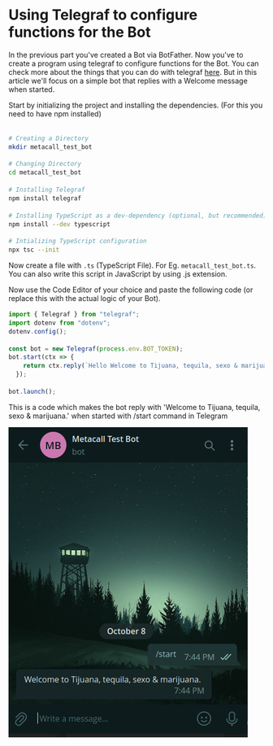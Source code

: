 # Using Telegraf to configure functions for the Bot

In the previous part you've created a Bot via BotFather. Now you've to create a program using telegraf to configure functions for the Bot. You can check more about the things that you can do with telegraf [here](https://github.com/feathers-studio/telegraf-docs). But in this article we'll focus on a simple bot that replies with a Welcome message when started. 

Start by initializing the project and installing the dependencies. (For this you need to have npm installed)

```sh

# Creating a Directory 
mkdir metacall_test_bot

# Changing Directory
cd metacall_test_bot

# Installing Telegraf
npm install telegraf

# Installing TypeScript as a dev-dependency (optional, but recommended)
npm install --dev typescript

# Intializing TypeScript configuration
npx tsc --init

```

Now create a file with `.ts` (TypeScript File). For Eg. `metacall_test_bot.ts`. You can also write this script in JavaScript by using .js extension.

Now use the Code Editor of your choice and paste the following code (or replace this with the actual logic of your Bot).

```ts
import { Telegraf } from "telegraf";
import dotenv from "dotenv";
dotenv.config();

const bot = new Telegraf(process.env.BOT_TOKEN);
bot.start(ctx => {
    return ctx.reply(`Hello Welcome to Tijuana, tequila, sexo & marijuana.`);
  });
  
bot.launch();
```

This is a code which makes the bot reply with 'Welcome to Tijuana, tequila, sexo & marijuana.' when started with /start command in Telegram

![](./Metacall_Welcome.png)
